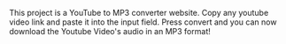 This project is a YouTube to MP3 converter website. Copy any youtube video link and paste it into the input field. Press convert and you can now download the Youtube Video's audio in an MP3 format!
